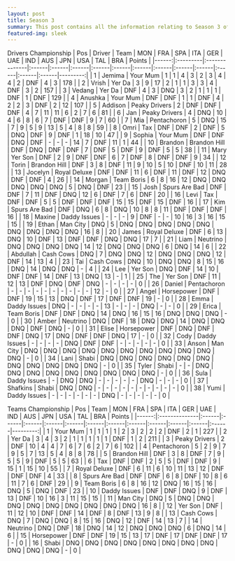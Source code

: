 ```yaml
---
layout: post 
title: Season 3 
summary: This post contains all the information relating to Season 3 of Formula j! 
featured-img: sleek 
--- 
```



Drivers Championship
|   Pos | Driver   | Team          | MON   | FRA   | SPA   | ITA   | GER   | UAE   | IND   | AUS   | JPN   | USA   | TAL   | BRA   |   Points |
|------:|:---------|:--------------|:------|:------|:------|:------|:------|:------|:------|:------|:------|:------|:------|:------|---------:|
|     1 | Jemima   | Your Mum      | 1     | 1     | 4     | 3     | 2     | 3     | 4     | 4     | 2     | DNF   | 4     | 3     |      178 |
|     2 | Vrish    | Yer Da        | 3     | 9     | 17    | 2     | 1     | 1     | 3     | 3     | 4     | DNF   | 3     | 2     |      157 |
|     3 | Vedang   | Yer Da        | DNF   | 4     | 3     | DNQ   | 3     | 2     | 1     | 1     | 1     | DNF   | 1     | DNF   |      129 |
|     4 | Anushka  | Your Mum      | DNF   | DNF   | 1     | 1     | DNF   | 4     | 2     | 2     | 3     | DNF   | 2     | 12    |      107 |
|     5 | Addison  | Peaky Drivers | 2     | DNF   | DNF   | DNF   | 4     | 7     | 11    | 11    | 6     | 2     | 7     | 6     |       81 |
|     6 | Jan      | Peaky Drivers | 4     | DNQ   | 10    | 4     | 6     | 8     | 6     | 7     | DNF   | DNF   | 9     | 7     |       60 |
|     7 | Mia      | Pentachoron   | 5     | DNQ   | 15    | 7     | 9     | 5     | 9     | 13    | 5     | 4     | 8     | 8     |       59 |
|     8 | Omri     | Tax           | DNF   | DNF   | 2     | DNF   | 5     | DNQ   | DNF   | 9     | DNF   | 1     | 18    | 10    |       47 |
|     9 | Sophia   | Your Mum      | DNF   | DNF   | DNQ   | DNF   | -     | -     | -     | 14    | 7     | DNF   | 11    | 1     |       44 |
|    10 | Brandon  | Brandon Hill  | DNF   | DNQ   | DNF   | DNF   | 7     | DNF   | 5     | DNF   | 9     | DNF   | 5     | 5     |       38 |
|    11 | Mary     | Yer Son       | DNF   | 2     | 9     | DNF   | DNF   | 6     | 7     | DNF   | 8     | DNF   | DNF   | 9     |       34 |
|    12 | Torin    | Brandon Hill  | DNF   | 3     | 8     | DNF   | 11    | 9     | 10    | 5     | 10    | DNF   | 10    | 11    |       28 |
|    13 | Jocelyn  | Royal Deluxe  | DNF   | DNF   | 11    | 6     | DNF   | 11    | DNF   | 12    | DNQ   | DNF   | DNF   | 4     |       26 |
|    14 | Morgan   | Team Boris    | 6     | 8     | 16    | 12    | DNQ   | DNQ   | DNQ   | DNQ   | DNQ   | 5     | DNQ   | DNF   |       23 |
|    15 | Josh     | Spurs Are Bad | DNF   | DNF   | 7     | 11    | DNF   | DNQ   | 12    | 6     | DNF   | 7     | 6     | DNF   |       20 |
|    16 | Levi     | Tax           | DNF   | DNF   | 5     | 5     | DNF   | DNF   | DNF   | 15    | 15    | DNF   | 15    | DNF   |       16 |
|    17 | Kim      | Spurs Are Bad | DNF   | DNQ   | 6     | 8     | DNQ   | 10    | 8     | 8     | 11    | DNF   | DNF   | DNF   |       16 |
|    18 | Maxine   | Daddy Issues  | -     | -     | -     | 9     | DNF   | -     | -     | 10    | 16    | 3     | 16    | 15    |       15 |
|    19 | Ethan    | Man City      | DNQ   | 5     | DNQ   | DNQ   | DNQ   | DNQ   | DNQ   | DNQ   | DNQ   | DNQ   | DNQ   | 16    |        8 |
|    20 | James    | Royal Deluxe  | DNF   | 6     | 13    | DNQ   | 10    | DNF   | 13    | DNF   | DNF   | DNQ   | DNQ   | 17    |        7 |
|    21 | Liam     | Neutrino      | DNQ   | DNQ   | DNQ   | DNQ   | 14    | 12    | DNQ   | DNQ   | DNQ   | 6     | DNQ   | 14    |        6 |
|    22 | Abdullah | Cash Cows     | DNQ   | 7     | DNQ   | DNQ   | 12    | DNQ   | DNQ   | DNQ   | 12    | DNF   | 14    | 13    |        4 |
|    23 | Tai      | Cash Cows     | DNQ   | 10    | DNQ   | DNQ   | 8     | 15    | 16    | DNQ   | 14    | DNQ   | DNQ   | -     |        4 |
|    24 | Lee      | Yer Son       | DNQ   | DNF   | 14    | 10    | DNF   | DNF   | 14    | DNF   | 13    | DNQ   | 13    | -     |        1 |
|    25 | The      | Yer Son       | DNF   | 11    | 12    | 13    | DNF   | DNQ   | DNF   | DNQ   | -     | -     | -     | -     |        0 |
|    26 | Daniel   | Pentachoron   | -     | -     | -     | -     | -     | -     | -     | -     | -     | -     | 12    | -     |        0 |
|    27 | Angel    | Horsepower    | DNF   | DNF   | 19    | 15    | 13    | DNQ   | DNF   | 17    | DNF   | DNF   | 19    | -     |        0 |
|    28 | Emma     | Daddy Issues  | DNQ   | -     | -     | -     | -     | 13    | -     | -     | -     | DNQ   | -     | -     |        0 |
|    29 | Erica    | Team Boris    | DNF   | DNF   | DNQ   | 14    | DNQ   | 16    | 15    | 16    | DNQ   | DNQ   | DNQ   | -     |        0 |
|    30 | Amber    | Neutrino      | DNQ   | DNF   | 18    | DNQ   | DNQ   | 14    | DNQ   | DNQ   | DNQ   | DNF   | DNQ   | -     |        0 |
|    31 | Elise    | Horsepower    | DNF   | DNQ   | DNF   | DNF   | DNQ   | 17    | DNQ   | DNF   | DNF   | DNQ   | 17    | -     |        0 |
|    32 | Cody     | Daddy Issues  | -     | -     | -     | -     | DNQ   | DNF   | DNF   | -     | -     | -     | -     | -     |        0 |
|    33 | Anson    | Man City      | DNQ   | DNQ   | DNQ   | DNQ   | DNQ   | DNQ   | DNQ   | DNQ   | DNQ   | DNQ   | DNQ   | -     |        0 |
|    34 | Lani     | Shabi         | DNQ   | DNQ   | DNQ   | DNQ   | DNQ   | DNQ   | DNQ   | DNQ   | DNQ   | DNQ   | DNQ   | -     |        0 |
|    35 | Tyler    | Shabi         | -     | -     | DNQ   | DNQ   | DNQ   | DNQ   | DNQ   | DNQ   | DNQ   | DNQ   | DNQ   | -     |        0 |
|    36 | Sula     | Daddy Issues  | -     | DNQ   | DNQ   | -     | -     | -     | -     | -     | DNQ   | -     | -     | -     |        0 |
|    37 | Shafkins | Shabi         | DNQ   | DNQ   | -     | -     | -     | -     | -     | -     | -     | -     | -     | -     |        0 |
|    38 | Yumi     | Daddy Issues  | -     | -     | -     | -     | -     | -     | DNQ   | -     | -     | -     | -     | -     |        0 |


Teams Championship
|   Pos | Team          | MON   | FRA   | SPA   | ITA   | GER   | UAE   | IND   | AUS   | JPN   | USA   | TAL   | BRA   |   Points |
|------:|:--------------|:------|:------|:------|:------|:------|:------|:------|:------|:------|:------|:------|:------|---------:|
|     1 | Your Mum      | 1     | 1     | 1     | 1     | 2     | 3     | 2     | 2     | 2     | DNF   | 2     | 1     |      227 |
|     2 | Yer Da        | 3     | 4     | 3     | 2     | 1     | 1     | 1     | 1     | 1     | DNF   | 1     | 2     |      211 |
|     3 | Peaky Drivers | 2     | DNF   | 10    | 4     | 4     | 7     | 6     | 7     | 6     | 2     | 7     | 6     |      102 |
|     4 | Pentachoron   | 5     | 2     | 9     | 7     | 9     | 5     | 7     | 13    | 5     | 4     | 8     | 8     |       78 |
|     5 | Brandon Hill  | DNF   | 3     | 8     | DNF   | 7     | 9     | 5     | 5     | 9     | DNF   | 5     | 5     |       63 |
|     6 | Tax           | DNF   | DNF   | 2     | 5     | 5     | DNF   | DNF   | 9     | 15    | 1     | 15    | 10    |       55 |
|     7 | Royal Deluxe  | DNF   | 6     | 11    | 6     | 10    | 11    | 13    | 12    | DNF   | DNF   | DNF   | 4     |       33 |
|     8 | Spurs Are Bad | DNF   | DNF   | 6     | 8     | DNF   | 10    | 8     | 6     | 11    | 7     | 6     | DNF   |       29 |
|     9 | Team Boris    | 6     | 8     | 16    | 12    | DNQ   | 16    | 15    | 16    | DNQ   | 5     | DNQ   | DNF   |       23 |
|    10 | Daddy Issues  | DNF   | DNF   | DNQ   | 9     | DNF   | 13    | DNF   | 10    | 16    | 3     | 11    | 15    |       15 |
|    11 | Man City      | DNQ   | 5     | DNQ   | DNQ   | DNQ   | DNQ   | DNQ   | DNQ   | DNQ   | DNQ   | DNQ   | 16    |        8 |
|    12 | Yer Son       | DNF   | 11    | 12    | 10    | DNF   | DNF   | 14    | DNF   | 8     | DNF   | 13    | 9     |        8 |
|    13 | Cash Cows     | DNQ   | 7     | DNQ   | DNQ   | 8     | 15    | 16    | DNQ   | 12    | DNF   | 14    | 13    |        7 |
|    14 | Neutrino      | DNQ   | DNF   | 18    | DNQ   | 14    | 12    | DNQ   | DNQ   | DNQ   | 6     | DNQ   | 14    |        6 |
|    15 | Horsepower    | DNF   | DNF   | 19    | 15    | 13    | 17    | DNF   | 17    | DNF   | DNF   | 17    | -     |        0 |
|    16 | Shabi         | DNQ   | DNQ   | DNQ   | DNQ   | DNQ   | DNQ   | DNQ   | DNQ   | DNQ   | DNQ   | DNQ   | -     |        0 |